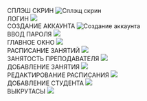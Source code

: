 СПЛЭШ СКРИН
![Сплэщ скрин](https://github.com/siyovushchik1414/Moscow-State-University-Classes/blob/main/Practice/%D0%A4%D0%BE%D1%82%D0%BE%D0%B3%D1%80%D0%B0%D1%84%D0%B8%D0%B8/Github/image_2023-08-28_15-18-57.png)
<br>
ЛОГИН
![](https://github.com/siyovushchik1414/Moscow-State-University-Classes/blob/main/Practice/%D0%A4%D0%BE%D1%82%D0%BE%D0%B3%D1%80%D0%B0%D1%84%D0%B8%D0%B8/Github/image_2023-08-28_15-42-02.png)
<br>
СОЗДАНИЕ АККАУНТА
![Создание аккаунта](https://github.com/siyovushchik1414/Moscow-State-University-Classes/blob/main/Practice/Фотографии/Github/image_2023-08-28_15-42-02%20(2).png)
<br>
ВВОД ПАРОЛЯ
![](https://github.com/siyovushchik1414/Moscow-State-University-Classes/blob/main/Practice/%D0%A4%D0%BE%D1%82%D0%BE%D0%B3%D1%80%D0%B0%D1%84%D0%B8%D0%B8/Github/image_2023-08-28_15-42-02%20(3).png)
<br>
ГЛАВНОЕ ОКНО
![](https://github.com/siyovushchik1414/Moscow-State-University-Classes/blob/main/Practice/%D0%A4%D0%BE%D1%82%D0%BE%D0%B3%D1%80%D0%B0%D1%84%D0%B8%D0%B8/Github/image_2023-08-28_15-42-03%20(6).png)
<br>
РАСПИСАНИЕ ЗАНЯТИЙ
![](https://github.com/siyovushchik1414/Moscow-State-University-Classes/blob/main/Practice/%D0%A4%D0%BE%D1%82%D0%BE%D0%B3%D1%80%D0%B0%D1%84%D0%B8%D0%B8/Github/image_2023-08-28_15-42-03.png)
<br>
ЗАНЯТОСТЬ ПРЕПОДАВАТЕЛЯ
![](https://github.com/siyovushchik1414/Moscow-State-University-Classes/blob/main/Practice/%D0%A4%D0%BE%D1%82%D0%BE%D0%B3%D1%80%D0%B0%D1%84%D0%B8%D0%B8/Github/image_2023-08-28_15-42-03%20(2).png)
<br>
ДОБАВЛЕНИЕ ЗАНЯТИЯ
![](https://github.com/siyovushchik1414/Moscow-State-University-Classes/blob/main/Practice/%D0%A4%D0%BE%D1%82%D0%BE%D0%B3%D1%80%D0%B0%D1%84%D0%B8%D0%B8/Github/image_2023-08-28_15-42-03%20(3).png)
<br>
РЕДАКТИРОВАНИЕ РАСПИСАНИЯ
![](https://github.com/siyovushchik1414/Moscow-State-University-Classes/blob/main/Practice/%D0%A4%D0%BE%D1%82%D0%BE%D0%B3%D1%80%D0%B0%D1%84%D0%B8%D0%B8/Github/image_2023-08-28_15-42-03%20(4).png)
<br>
ДОБАВЛЕНИЕ СТУДЕНТА
![](https://github.com/siyovushchik1414/Moscow-State-University-Classes/blob/main/Practice/%D0%A4%D0%BE%D1%82%D0%BE%D0%B3%D1%80%D0%B0%D1%84%D0%B8%D0%B8/Github/image_2023-08-28_15-42-03%20(5).png)
<br>
ВЫКРУТАСЫ
![]([https://github.com/siyovushchik1414/Moscow-State-University-Classes/blob/main/Practice/%D0%A4%D0%BE%D1%82%D0%BE%D0%B3%D1%80%D0%B0%D1%84%D0%B8%D0%B8/Github/image_2023-08-28_15-42-03%20(7).png)
